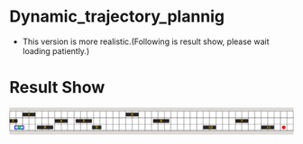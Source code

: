 # Dynamic_trajectory_plannig

* This version is more realistic.(Following is result show, please wait loading patiently.)

# Result Show
![show](DynamicObs.gif)
